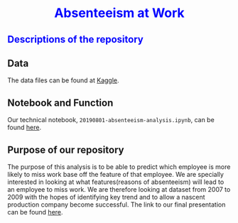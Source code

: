 
<h1 style="color:blue;"><center> Absenteeism at Work</center>

  </h1>

<h2 style="color:blue;"> Descriptions of the repository</h2>



## Data
The data files can be found at [Kaggle](https://www.kaggle.com/chetnasureka/absenteeismatwork).



## Notebook and Function
Our technical notebook, `20190801-absenteeism-analysis.ipynb`, can be found [here](https://nbviewer.jupyter.org/github/yontartu/absenteeism/blob/master/notebooks/02_analysis/20190801-absenteeism-analysis.ipynb).

## Purpose of our repository
The purpose of this analysis is to be able to predict which employee is more likely to miss work base off the feature of that employee. We are specially interested in looking at what features(reasons of absenteeism) will lead to an employee to miss work. We are therefore looking at dataset from 2007 to 2009  with the hopes of identifying key trend and to allow a nascent production company become successful. The link to our final presentation can be found [here](https://prezi.com/view/deejdJk7WvuyyC2gVlVp/).
